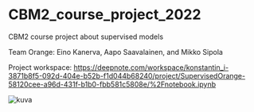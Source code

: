 # CBM2_course_project_2022
CBM2 course project about supervised models

Team Orange: Eino Kanerva, Aapo Saavalainen, and Mikko Sipola

Project workspace: https://deepnote.com/workspace/konstantin_i-3871b8f5-092d-404e-b52b-f1d044b68240/project/SupervisedOrange-58120cee-a96d-431f-b1b0-fbb581c5808e/%2Fnotebook.ipynb

![kuva](https://user-images.githubusercontent.com/85122497/169816943-43a50630-f10b-4c65-bb45-6bb2ce53230f.png)
